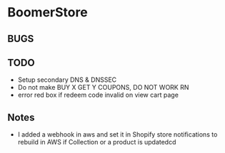 # BoomerStore

## BUGS

## TODO

- Setup secondary DNS & DNSSEC
- Do not make BUY X GET Y COUPONS, DO NOT WORK RN
- error red box if redeem code invalid on view cart page


## Notes

- I added a webhook in aws and set it in Shopify store notifications to rebuild in AWS if Collection or a product is updatedcd 